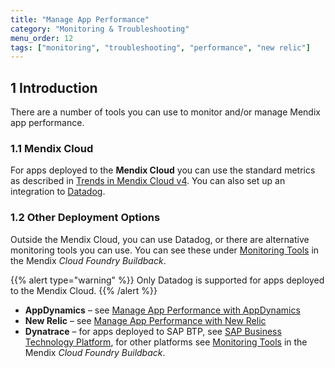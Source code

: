 ```yaml
---
title: "Manage App Performance"
category: "Monitoring & Troubleshooting"
menu_order: 12
tags: ["monitoring", "troubleshooting", "performance", "new relic"]
---
```


## 1 Introduction

There are a number of tools you can use to monitor and/or manage Mendix app performance.

### 1.1 Mendix Cloud

For apps deployed to the **Mendix Cloud** you can use the standard metrics as described in [Trends in Mendix Cloud v4](/developerportal/operate/trends-v4). You can also set up an integration to [Datadog](/developerportal/operate/datadog-metrics).

### 1.2 Other Deployment Options

Outside the Mendix Cloud, you can use Datadog, or there are alternative monitoring tools you can use. You can see these under [Monitoring Tools](https://github.com/mendix/cf-mendix-buildpack#monitoring-tools) in the Mendix *Cloud Foundry Buildback*.

{{% alert type="warning" %}}
Only Datadog is supported for apps deployed to the Mendix Cloud.
{{% /alert %}}

* **AppDynamics** – see [Manage App Performance with AppDynamics](manage-app-performance-with-appdynamics)
* **New Relic** – see [Manage App Performance with New Relic](manage-app-performance-with-new-relic)
* **Dynatrace** – for apps deployed to SAP BTP, see [SAP Business Technology Platform](/developerportal/deploy/sap-cloud-platform#runtime-tab), for other platforms see [Monitoring Tools](https://github.com/mendix/cf-mendix-buildpack#monitoring-tools) in the Mendix *Cloud Foundry Buildback*.
